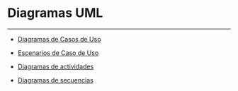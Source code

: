 # Diagramas UML

---

- [Diagramas de Casos de Uso](diagramas_de_casos_de_uso.md)

- [Escenarios de Caso de Uso](Escenarios_de_casos_de_uso.md)

- [Diagramas de actividades ](diagramas_de_actividades.md)

- [Diagramas de secuencias](diagramas_de_secuencias.md)
